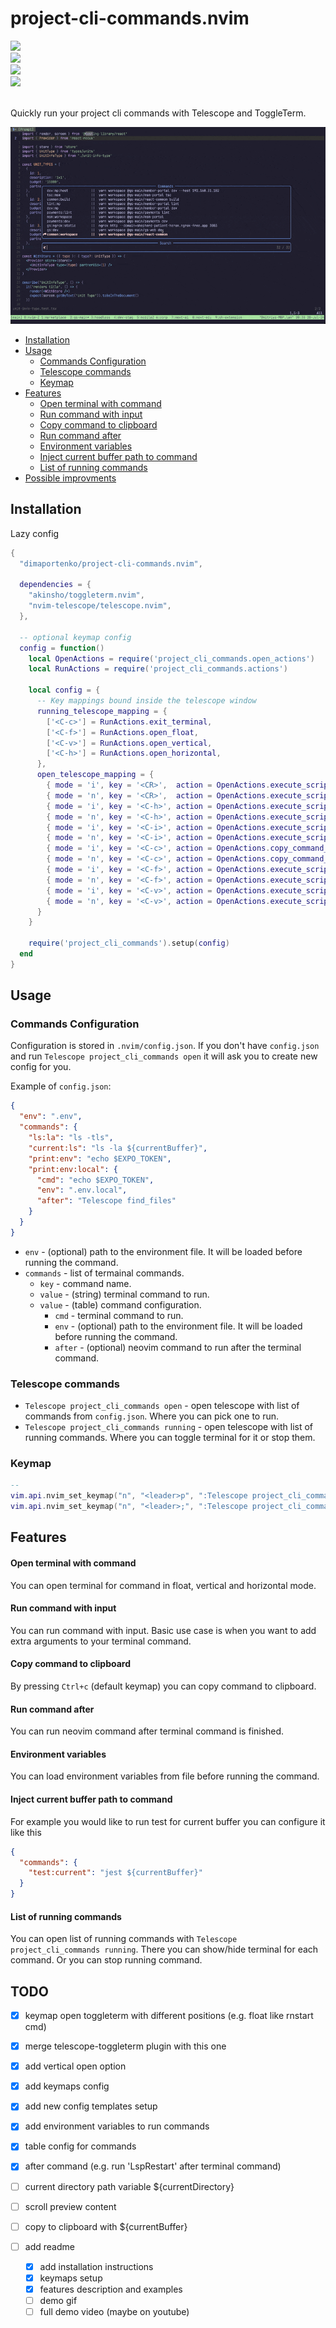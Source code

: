 # project-cli-commands.nvim

<div align="left">
  <a align="left" href="https://github.com/dimaportenko?tab=followers">
    <img src="https://img.shields.io/github/followers/dimaportenko?label=Follow%20%40dimaportenko&style=social" />
  </a>
  <br/>
  <a align="left" href="https://twitter.com/dimaportenko">
    <img src="https://img.shields.io/twitter/follow/dimaportenko?label=Follow%20%40dimaportenko&style=social" />
  </a>
  <br/>
  <a align="left" href="https://www.youtube.com/channel/UCReKeeIMZywvQoaZPZKzQbQ">
    <img src="https://img.shields.io/youtube/channel/subscribers/UCReKeeIMZywvQoaZPZKzQbQ" />
  </a>
  <br/>
  <a align="left" href="https://www.youtube.com/channel/UCReKeeIMZywvQoaZPZKzQbQ">
    <img src="https://img.shields.io/youtube/channel/views/UCReKeeIMZywvQoaZPZKzQbQ" />
  </a>
</div>
<br/>

Quickly run your project cli commands with Telescope and ToggleTerm.

![demo](https://raw.githubusercontent.com/dimaportenko/project-cli-commands.nvim/main/docs/demo.gif)

- [Installation](#installation)
- [Usage](#usage)
  - [Commands Configuration](#commands-configuration)
  - [Telescope commands](#telescope-commands)
  - [Keymap](#keymap)
- [Features](#features)
  - [Open terminal with command](#open-terminal-with-command)
  - [Run command with input](#run-command-with-input)
  - [Copy command to clipboard](#copy-command-to-clipboard)
  - [Run command after](#run-command-after)
  - [Environment variables](#environment-variables)
  - [Inject current buffer path to command](#inject-current-buffer-path-to-command)
  - [List of running commands](#list-of-running-commands)
- [Possible improvments](#todo)

## Installation

Lazy config

```lua
{
  "dimaportenko/project-cli-commands.nvim",

  dependencies = {
    "akinsho/toggleterm.nvim",
    "nvim-telescope/telescope.nvim",
  },

  -- optional keymap config
  config = function()
    local OpenActions = require('project_cli_commands.open_actions')
    local RunActions = require('project_cli_commands.actions')

    local config = {
      -- Key mappings bound inside the telescope window
      running_telescope_mapping = {
        ['<C-c>'] = RunActions.exit_terminal,
        ['<C-f>'] = RunActions.open_float,
        ['<C-v>'] = RunActions.open_vertical,
        ['<C-h>'] = RunActions.open_horizontal,
      },
      open_telescope_mapping = {
        { mode = 'i', key = '<CR>',  action = OpenActions.execute_script_vertical },
        { mode = 'n', key = '<CR>',  action = OpenActions.execute_script_vertical },
        { mode = 'i', key = '<C-h>', action = OpenActions.execute_script },
        { mode = 'n', key = '<C-h>', action = OpenActions.execute_script },
        { mode = 'i', key = '<C-i>', action = OpenActions.execute_script_with_input },
        { mode = 'n', key = '<C-i>', action = OpenActions.execute_script_with_input },
        { mode = 'i', key = '<C-c>', action = OpenActions.copy_command_clipboard },
        { mode = 'n', key = '<C-c>', action = OpenActions.copy_command_clipboard },
        { mode = 'i', key = '<C-f>', action = OpenActions.execute_script_float },
        { mode = 'n', key = '<C-f>', action = OpenActions.execute_script_float },
        { mode = 'i', key = '<C-v>', action = OpenActions.execute_script_vertical },
        { mode = 'n', key = '<C-v>', action = OpenActions.execute_script_vertical },
      }
    }

    require('project_cli_commands').setup(config)
  end
}
```

## Usage

### Commands Configuration

Configuration is stored in `.nvim/config.json`. If you don't have `config.json` and run `Telescope project_cli_commands open` it will ask you to create new config for you.

Example of `config.json`:

```json
{
  "env": ".env",
  "commands": {
    "ls:la": "ls -tls",
    "current:ls": "ls -la ${currentBuffer}",
    "print:env": "echo $EXPO_TOKEN",
    "print:env:local": {
      "cmd": "echo $EXPO_TOKEN",
      "env": ".env.local",
      "after": "Telescope find_files"
    }
  }
}
```

- `env` - (optional) path to the environment file. It will be loaded before running the command.
- `commands` - list of termainal commands.
  - `key` - command name.
  - `value` - (string) terminal command to run.
  - `value` - (table) command configuration.
    - `cmd` - terminal command to run.
    - `env` - (optional) path to the environment file. It will be loaded before running the command.
    - `after` - (optional) neovim command to run after the terminal command.

### Telescope commands

- `Telescope project_cli_commands open` - open telescope with list of commands from `config.json`. Where you can pick one to run.
- `Telescope project_cli_commands running` - open telescope with list of running commands. Where you can toggle terminal for it or stop them.

### Keymap

```lua
--
vim.api.nvim_set_keymap("n", "<leader>p", ":Telescope project_cli_commands open<cr>", { noremap = true, silent = true })
vim.api.nvim_set_keymap("n", "<leader>;", ":Telescope project_cli_commands running<cr>", { noremap = true, silent = true })
```

## Features

#### Open terminal with command

You can open terminal for command in float, vertical and horizontal mode.

#### Run command with input

You can run command with input. Basic use case is when you want to add extra arguments to your terminal command.

#### Copy command to clipboard

By pressing `Ctrl+c` (default keymap) you can copy command to clipboard.

#### Run command after

You can run neovim command after terminal command is finished.

#### Environment variables

You can load environment variables from file before running the command.

#### Inject current buffer path to command

For example you would like to run test for current buffer you can configure it like this

```json
{
  "commands": {
    "test:current": "jest ${currentBuffer}"
  }
}
```

#### List of running commands

You can open list of running commands with `Telescope project_cli_commands running`. There you can show/hide terminal for each command. Or you can stop running command.

## TODO

- [x] keymap open toggleterm with different positions (e.g. float like rnstart cmd)
- [x] merge telescope-toggleterm plugin with this one
- [x] add vertical open option
- [x] add keymaps config
- [x] add new config templates setup
- [x] add environment variables to run commands
- [x] table config for commands
- [x] after command (e.g. run 'LspRestart' after terminal command)
- [ ] current directory path variable ${currentDirectory}
- [ ] scroll preview content
- [ ] copy to clipboard with ${currentBuffer}

- [ ] add readme
  - [x] add installation instructions
  - [x] keymaps setup
  - [x] features description and examples
  - [ ] demo gif
  - [ ] full demo video (maybe on youtube)
